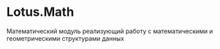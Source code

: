 ﻿# Lotus.Math

Математический модуль реализующий работу с математическими и геометрическими структурами данных